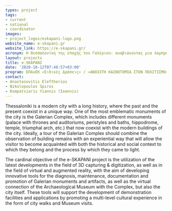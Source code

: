 ```yaml
---
types: project
tags:
- current
- national
- coordinator
images:
- project_logos/eskapani-logo.png
website_name: e-skapani.gr
website_link: https://e-skapani.gr/
acronym: Η Θεσσαλονίκη της εποχής του Γαλέριου: αναβιώνοντας μια λαμπρή ιστορική περίοδο της πόλης, με οδηγούς τη διεπιστημονική έρευνα και τις τεχνολογίες αιχμής
layout: projects
title: e-SKAPANI
date: '2020-10-12T07:48:57+03:00'
program: ΕΠΑνΕΚ «Ειδικές Δράσεις» / «ΑΝΟΙΧΤΗ ΚΑΙΝΟΤΟΜΙΑ ΣΤΟΝ ΠΟΛΙΤΙΣΜΟ»
contact:
- Anastasovitis Eleftherios
- Nikolopoulos Spiros
- Kompatsiaris Yiannis (Ioannis)
---
```

<p>
Thessaloniki is a modern city with a long history, where the past and the present coexist in a unique way. One of the most emblematic monuments of the city is the Galerian Complex, which includes different monuments (palace with thrones and auditoriums, peristyles and baths, hippodrome, temple, triumphal arch, etc.) that now coexist with the modern buildings of the city. Ideally, a tour of the Galerian Complex should combine the observation of building remains with an experiential way that will allow the visitor to become acquainted with both the historical and social context to which they belong and the process by which they came to light.
</p>
<p>
The cardinal objective of the e-SKAPANI project is the utilization of the latest developments in the field of 3D capturing & digitization, as well as in the field of virtual and augmented reality, with the aim of developing innovative tools for the diagnosis, maintenance, documentation and promotion of Galerian monuments and artifacts, as well as the virtual connection of the Archaeological Museum with the Complex, but also the city itself. These tools will support the development of demonstration facilities and applications by promoting a multi-level cultural experience in the form of city walks and Museum visits.
</p>
